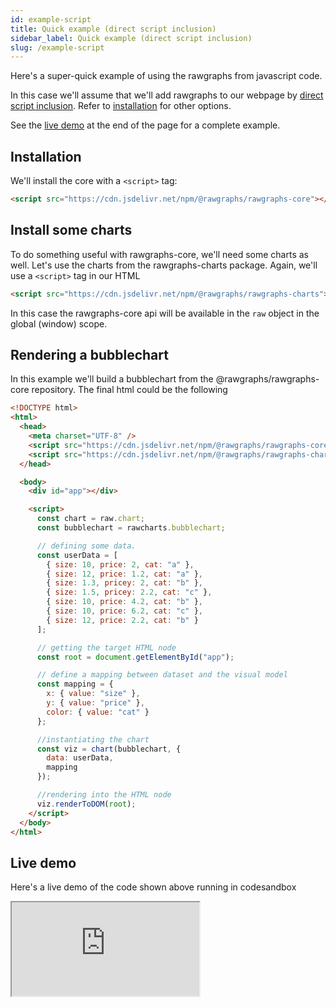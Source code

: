 ```yaml
---
id: example-script
title: Quick example (direct script inclusion)
sidebar_label: Quick example (direct script inclusion)
slug: /example-script
---
```


Here's a super-quick example of using the rawgraphs from javascript code.

In this case we'll assume that we'll add rawgraphs to our webpage by
[direct script inclusion](install.md#direct-script-inclusion). Refer to 
[installation](install.md) for other options.

See the [live demo](#live-demo) at the end of the page for a complete example.


## Installation

We'll install the core with a `<script>` tag:

```html
<script src="https://cdn.jsdelivr.net/npm/@rawgraphs/rawgraphs-core"></script>
```

## Install some charts

To do something useful with rawgraphs-core, we'll need some charts as well.
Let's use the charts from the rawgraphs-charts package.
Again, we'll use a `<script>` tag in our HTML

```html
<script src="https://cdn.jsdelivr.net/npm/@rawgraphs/rawgraphs-charts"></script>
```

In this case the rawgraphs-core api will be available in the `raw` object in the global (window) scope.

## Rendering a bubblechart

In this example we'll build a bubblechart from the @rawgraphs/rawgraphs-core repository.
The final html could be the following

```html
<!DOCTYPE html>
<html>
  <head>
    <meta charset="UTF-8" />
    <script src="https://cdn.jsdelivr.net/npm/@rawgraphs/rawgraphs-core"></script>
    <script src="https://cdn.jsdelivr.net/npm/@rawgraphs/rawgraphs-charts"></script>
  </head>

  <body>
    <div id="app"></div>

    <script>
      const chart = raw.chart;
      const bubblechart = rawcharts.bubblechart;

      // defining some data.
      const userData = [
        { size: 10, price: 2, cat: "a" },
        { size: 12, price: 1.2, cat: "a" },
        { size: 1.3, pricey: 2, cat: "b" },
        { size: 1.5, pricey: 2.2, cat: "c" },
        { size: 10, price: 4.2, cat: "b" },
        { size: 10, price: 6.2, cat: "c" },
        { size: 12, price: 2.2, cat: "b" }
      ];

      // getting the target HTML node
      const root = document.getElementById("app");

      // define a mapping between dataset and the visual model
      const mapping = {
        x: { value: "size" },
        y: { value: "price" },
        color: { value: "cat" }
      };

      //instantiating the chart
      const viz = chart(bubblechart, {
        data: userData,
        mapping
      });

      //rendering into the HTML node
      viz.renderToDOM(root);
    </script>
  </body>
</html>

```

## Live demo

Here's a live demo of the code shown above running in codesandbox


<iframe src="https://codesandbox.io/embed/rawgraphs-script-inclusion-62e2m?fontsize=14&hidenavigation=1&light=dark&view=preview"
  style={{
    width: '100%',
    height: 700,
    border: 0,
  }}
  title="rawgraphs at a glance"
  allow="accelerometer; ambient-light-sensor; camera; encrypted-media; geolocation; gyroscope; hid; microphone; midi; payment; usb; vr; xr-spatial-tracking"
  sandbox="allow-forms allow-modals allow-popups allow-presentation allow-same-origin allow-scripts"
></iframe>


